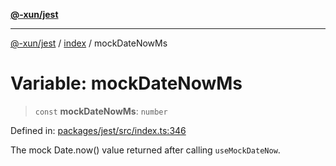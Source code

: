 [**@-xun/jest**](../../README.md)

***

[@-xun/jest](../../README.md) / [index](../README.md) / mockDateNowMs

# Variable: mockDateNowMs

> `const` **mockDateNowMs**: `number`

Defined in: [packages/jest/src/index.ts:346](https://github.com/Xunnamius/test-utils/blob/222bee1f31e620fb1ced6fb601c15b3b378df287/packages/jest/src/index.ts#L346)

The mock Date.now() value returned after calling `useMockDateNow`.
